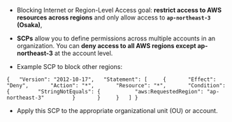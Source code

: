 - Blocking Internet or Region-Level Access
goal: **restrict access to AWS resources across regions** and only allow access to **`ap-northeast-3` (Osaka)**,

- **SCPs** allow you to define permissions across multiple accounts in an organization. You can **deny access to all AWS regions except ap-northeast-3** at the account level.
- Example SCP to block other regions:
   
```
{   "Version": "2012-10-17",   "Statement": [     {       "Effect": "Deny",       "Action": "*",       "Resource": "*",       "Condition": {         "StringNotEquals": {           "aws:RequestedRegion": "ap-northeast-3"         }       }     }   ] }
```

- Apply this SCP to the appropriate organizational unit (OU) or account.